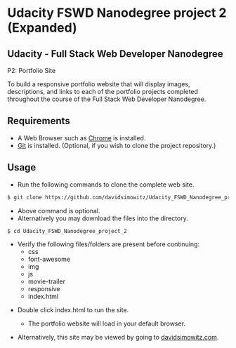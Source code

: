 Udacity FSWD Nanodegree project 2 (Expanded)
============================================

Udacity - Full Stack Web Developer Nanodegree
---------------------------------------------
P2: Portfolio Site

To build a responsive portfolio website that will display images, descriptions, and links to each of the portfolio projects completed throughout the course of the Full Stack Web Developer Nanodegree.


Requirements
------------

+ A Web Browser such as [Chrome](https://www.google.com/chrome/browser/) is installed.
+ [Git](https://git-scm.com/downloads) is installed.
  (Optional, if you wish to clone the project repository.)

Usage
-----

* Run the following commands to clone the complete web site.

```bash
$ git clone https://github.com/davidsimowitz/Udacity_FSWD_Nanodegree_project_2.git
```
  + Above command is optional.
  + Alternatively you may download the files into the directory.
  
```bash
$ cd Udacity_FSWD_Nanodegree_project_2
```
  + Verify the following files/folders are present before continuing:
    * css
    * font-awesome
    * img
    * js
    * movie-trailer
    * responsive
    * index.html


* Double click index.html to run the site.

  + The portfolio website will load in your default browser.

* Alternatively, this site may be viewed by going to [davidsimowitz.com](http://www.davidsimowitz.com/).

